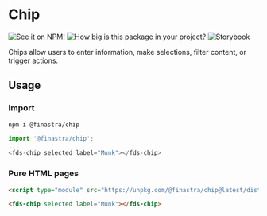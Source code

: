 # Chip

[![See it on NPM!](https://img.shields.io/npm/v/@finastra/chip?style=for-the-badge)](https://www.npmjs.com/package/@finastra/chip)
[![How big is this package in your project?](https://img.shields.io/bundlephobia/minzip/@finastra/chip?style=for-the-badge)](https://bundlephobia.com/result?p=@finastra/chip')
[![Storybook](https://shields.io/badge/-Play%20with%20this%20web%20component-2a0481?logo=storybook&style=for-the-badge)](https://master--62216556f4e751003a75d602.chromatic.com/?path=/story/data-display-chip--default)


Chips allow users to enter information, make selections, filter content, or trigger actions.

## Usage

### Import

```
npm i @finastra/chip
```

```ts
import '@finastra/chip';
...
<fds-chip selected label="Munk"></fds-chip>
```

### Pure HTML pages

```html
<script type="module" src="https://unpkg.com/@finastra/chip@latest/dist/src/chip.js?module"></script>

<fds-chip selected label="Munk"></fds-chip>
```
